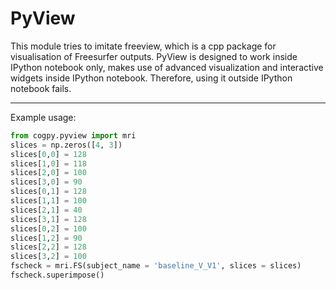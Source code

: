 PyView
======

This module tries to imitate freeview, which is a 
cpp package for visualisation of Freesurfer outputs.
PyView is designed to work inside IPython notebook only, 
makes use of advanced visualization and interactive widgets
inside IPython notebook. Therefore, using it outside IPython
notebook fails.

---

Example usage:

```python
from cogpy.pyview import mri
slices = np.zeros([4, 3])
slices[0,0] = 128
slices[1,0] = 118
slices[2,0] = 100
slices[3,0] = 90
slices[0,1] = 128
slices[1,1] = 100
slices[2,1] = 40
slices[3,1] = 128
slices[0,2] = 100
slices[1,2] = 90
slices[2,2] = 128
slices[3,2] = 100
fscheck = mri.FS(subject_name = 'baseline_V_V1', slices = slices)
fscheck.superimpose()
```
